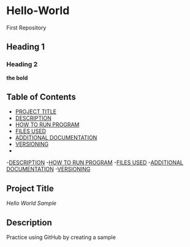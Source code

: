 # Hello-World
First Repository
## Heading 1
### Heading 2
**the bold**

## Table of Contents

- [PROJECT TITLE](#Project-Title)
- [DESCRIPTION](#Description)
- [HOW TO RUN PROGRAM](#How-to-run-program)
- [FILES USED](#Files-used)
- [ADDITIONAL DOCUMENTATION](#Additional-documentation)
- [VERSIONING](#Versioning)
- 
-[DESCRIPTION](#Description)
-[HOW TO RUN PROGRAM](#How-to-run-program)
-[FILES USED](#files-used)
-[ADDITIONAL DOCUMENTATION](#additional-documentaiton)
-[VERSIONING](#versioning)

## Project Title

*Hello World Sample*

## Description 

Practice using GitHub by creating a sample 
